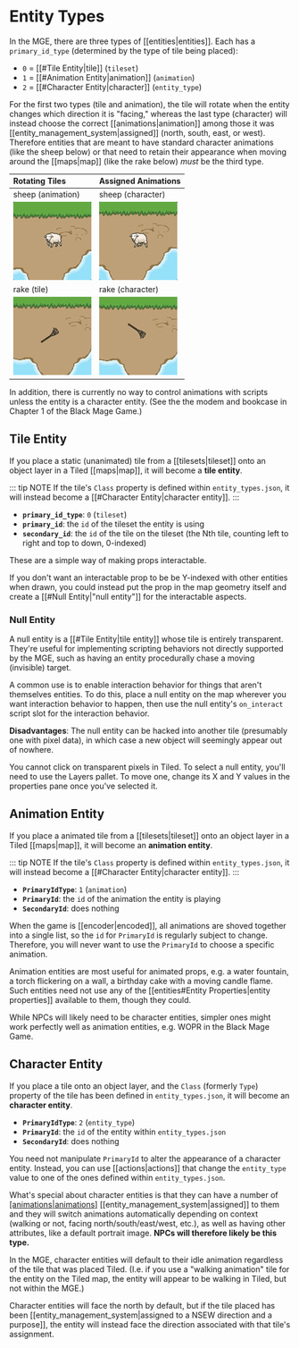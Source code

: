 # Entity Types

In the MGE, there are three types of [[entities|entities]]. Each has a `primary_id_type` (determined by the type of tile being placed):

- `0` = [[#Tile Entity|tile]] (`tileset`)
- `1` = [[#Animation Entity|animation]] (`animation`)
- `2` = [[#Character Entity|character]] (`entity_type`)

For the first two types (tile and animation), the tile will rotate when the entity changes which direction it is "facing," whereas the last type (character) will instead choose the correct [[animations|animation]] among those it was [[entity_management_system|assigned]] (north, south, east, or west). Therefore entities that are meant to have standard character animations (like the sheep below) or that need to retain their appearance when moving around the [[maps|map]] (like the rake below) *must* be the third type.

| Rotating Tiles | Assigned Animations|
| :-- | :-- |
| sheep (animation) | sheep (character) |
| ![rotating rake](media/sheep-rotating.gif) | ![stable rake](media/sheep-stable.gif) |
| rake (tile) | rake (character) |
| ![rotating rake](media/rake-rotating.gif) | ![stable rake](media/rake-stable.gif) |

In addition, there is currently no way to control animations with scripts unless the entity is a character entity. (See the the modem and bookcase in Chapter 1 of the Black Mage Game.)

## Tile Entity

If you place a static (unanimated) tile from a [[tilesets|tileset]] onto an object layer in a Tiled [[maps|map]], it will become a **tile entity**.

::: tip NOTE
If the tile's `Class` property is defined within `entity_types.json`, it will instead become a [[#Character Entity|character entity]].
:::

- **`primary_id_type`**: `0` (`tileset`)
- **`primary_id`**: the `id` of the tileset the entity is using
- **`secondary_id`**: the `id` of the tile on the tileset (the Nth tile, counting left to right and top to down, 0-indexed)

These are a simple way of making props interactable.

If you don't want an interactable prop to be be Y-indexed with other entities when drawn, you could instead put the prop in the map geometry itself and create a [[#Null Entity|"null entity"]] for the interactable aspects.

### Null Entity

A null entity is a [[#Tile Entity|tile entity]] whose tile is entirely transparent. They're useful for implementing scripting behaviors not directly supported by the MGE, such as having an entity procedurally chase a moving (invisible) target.

A common use is to enable interaction behavior for things that aren't themselves entities. To do this, place a null entity on the map wherever you want interaction behavior to happen, then use the null entity's `on_interact` script slot for the interaction behavior.

**Disadvantages**: The null entity can be hacked into another tile (presumably one with pixel data), in which case a new object will seemingly appear out of nowhere.

You cannot click on transparent pixels in Tiled. To select a null entity, you'll need to use the Layers pallet. To move one, change its X and Y values in the properties pane once you've selected it.

## Animation Entity

If you place a animated tile from a [[tilesets|tileset]] onto an object layer in a Tiled [[maps|map]], it will become an **animation entity**.

::: tip NOTE
If the tile's `Class` property is defined within `entity_types.json`, it will instead become a [[#Character Entity|character entity]].
:::

- **`PrimaryIdType`**: `1` (`animation`)
- **`PrimaryId`**: the `id` of the animation the entity is playing
- **`SecondaryId`**: does nothing

When the game is [[encoder|encoded]], all animations are shoved together into a single list, so the `id` for `PrimaryId` is regularly subject to change. Therefore, you will never want to use the `PrimaryId` to choose a specific animation.

Animation entities are most useful for animated props, e.g. a water fountain, a torch flickering on a wall, a birthday cake with a moving candle flame. Such entities need not use any of the [[entities#Entity Properties|entity properties]] available to them, though they could.

While NPCs will likely need to be character entities, simpler ones might work perfectly well as animation entities, e.g. WOPR in the Black Mage Game.

## Character Entity

If you place a tile onto an object layer, and the `Class` (formerly `Type`) property of the tile has been defined in `entity_types.json`, it will become an **character entity**.

- **`PrimaryIdType`**: `2` (`entity_type`)
- **`PrimaryId`**: the `id` of the entity within `entity_types.json`
- **`SecondaryId`**: does nothing

You need not manipulate `PrimaryId` to alter the appearance of a character entity. Instead, you can use [[actions|actions]] that change the `entity_type` value to one of the ones defined within `entity_types.json`.

What's special about character entities is that they can have a number of [[animations|animations]](animations) [[entity_management_system|assigned]] to them and they will switch animations automatically depending on context (walking or not, facing north/south/east/west, etc.), as well as having other attributes, like a default portrait image. **NPCs will therefore likely be this type.**

In the MGE, character entities will default to their idle animation regardless of the tile that was placed Tiled. (I.e. if you use a "walking animation" tile for the entity on the Tiled map, the entity will appear to be walking in Tiled, but not within the MGE.)

Character entities will face the north by default, but if the tile placed has been [[entity_management_system|assigned to a NSEW direction and a purpose]], the entity will instead face the direction associated with that tile's assignment.
